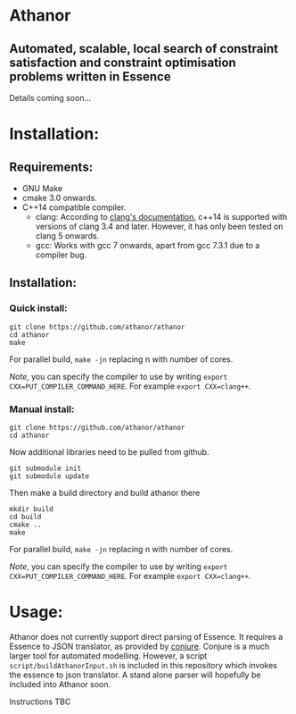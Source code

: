 # Athanor
## Automated, scalable, local search of constraint satisfaction and constraint optimisation problems written in Essence

Details coming soon...


# Installation:
## Requirements:
* GNU Make
* cmake 3.0 onwards.
* C++14 compatible compiler.
    * clang:  According to [clang's documentation](https://clang.llvm.org/cxx_status.html), c++14 is supported with versions of clang 3.4 and later.  However, it has only been tested on clang 5 onwards.
    * gcc: Works with gcc 7 onwards, apart from gcc 7.3.1 due to a compiler bug.

## Installation:
### Quick install:
```
git clone https://github.com/athanor/athanor
cd athanor
make
```
For parallel build, `make -jn` replacing n with number of cores.

*Note*, you can specify the compiler to use by writing `export CXX=PUT_COMPILER_COMMAND_HERE`.  For example `export CXX=clang++`.

### Manual install:
```
git clone https://github.com/athanor/athanor
cd athanor
```
Now additional libraries need to be pulled from github.
```
git submodule init
git submodule update
```

Then make a build directory and build athanor there

```
mkdir build
cd build
cmake ..
make
```
For parallel build, `make -jn` replacing n with number of cores.

*Note*, you can specify the compiler to use by writing `export CXX=PUT_COMPILER_COMMAND_HERE`.  For example `export CXX=clang++`.

# Usage:
Athanor does not currently support direct parsing of Essence.  It requires a Essence to JSON translator, as provided by [conjure](https://github.com/conjure-cp/conjure).  Conjure is a much larger tool for automated modelling.  However, a script `script/buildAthanorInput.sh` is included in this repository which invokes the essence to json translator.  A stand alone parser will hopefully be included into Athanor soon.

Instructions TBC